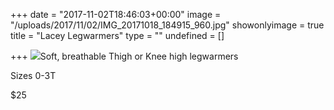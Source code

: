 +++
date = "2017-11-02T18:46:03+00:00"
image = "/uploads/2017/11/02/IMG_20171018_184915_960.jpg"
showonlyimage = true
title = "Lacey Legwarmers"
type = ""
undefined = []

+++
![](/uploads/2017/11/02/IMG_20171018_184915_960.jpg)Soft, breathable Thigh or Knee high legwarmers

Sizes 0-3T

\$25